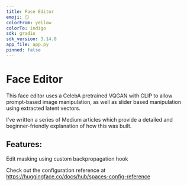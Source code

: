 ```yaml
---
title: Face Editor
emoji: 🪞
colorFrom: yellow
colorTo: indigo
sdk: gradio
sdk_version: 3.14.0
app_file: app.py
pinned: false
---
```


# Face Editor
This face editor uses a CelebA pretrained VQGAN with CLIP to allow prompt-based image manipulation, as well as slider based manipulation using extracted latent vectors. 

I've written a series of Medium articles which provide a detailed and beginner-friendly explanation of how this was built. 

## Features:
Edit masking using custom backpropagation hook 


Check out the configuration reference at https://huggingface.co/docs/hub/spaces-config-reference